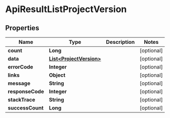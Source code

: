 
# ApiResultListProjectVersion

## Properties
Name | Type | Description | Notes
------------ | ------------- | ------------- | -------------
**count** | **Long** |  |  [optional]
**data** | [**List&lt;ProjectVersion&gt;**](ProjectVersion.md) |  |  [optional]
**errorCode** | **Integer** |  |  [optional]
**links** | **Object** |  |  [optional]
**message** | **String** |  |  [optional]
**responseCode** | **Integer** |  |  [optional]
**stackTrace** | **String** |  |  [optional]
**successCount** | **Long** |  |  [optional]



